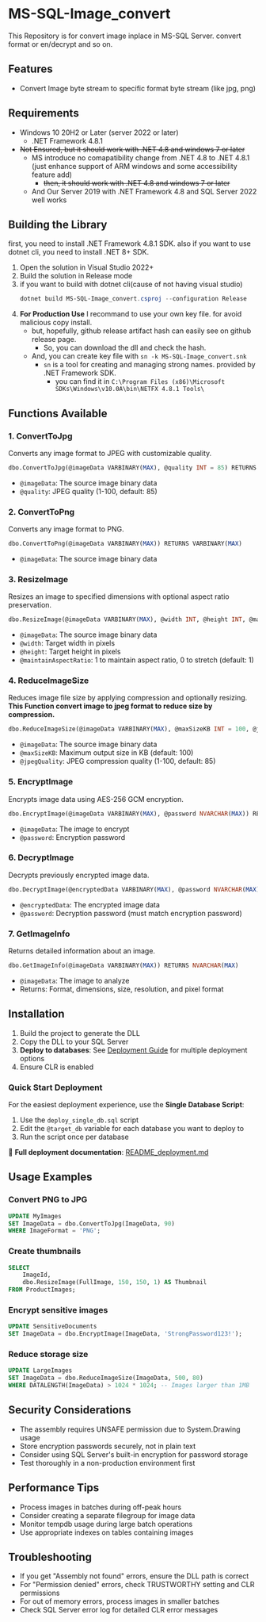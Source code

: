 # MS-SQL-Image_convert
This Repository is for convert image inplace in MS-SQL Server.
convert format or en/decrypt and so on.

## Features

- Convert Image byte stream to specific format byte stream (like jpg, png)

## Requirements

- Windows 10 20H2 or Later (server 2022 or later)
  - .NET Framework 4.8.1
- ~~Not Ensured, but it should work with .NET 4.8 and windows 7 or later~~
  - MS introduce no comapatibility change from .NET 4.8 to .NET 4.8.1 (just enhance support of ARM windows and some accessibility feature add)
    - ~~then, it should work with .NET 4.8 and windows 7 or later~~
  - And Our Server 2019 with .NET Framework 4.8 and SQL Server 2022 well works 

## Building the Library

first, you need to install .NET Framework 4.8.1 SDK.
also if you want to use dotnet cli, you need to install .NET 8+ SDK.

1. Open the solution in Visual Studio 2022+
2. Build the solution in Release mode
3. if you want to build with dotnet cli(cause of not having visual studio)
   ```powershell
   dotnet build MS-SQL-Image_convert.csproj --configuration Release
   ```
4. **For Production Use** I recommand to use your own key file. for avoid malicious copy install.
    - but, hopefully, github release artifact hash can easily see on github release page.
        - So, you can download the dll and check the hash.
    - And, you can create key file with `sn -k MS-SQL-Image_convert.snk`
        - `sn` is a tool for creating and managing strong names. provided by .NET Framework SDK.
            - you can find it in `C:\Program Files (x86)\Microsoft SDKs\Windows\v10.0A\bin\NETFX 4.8.1 Tools\`

## Functions Available

### 1. ConvertToJpg
Converts any image format to JPEG with customizable quality.
```sql
dbo.ConvertToJpg(@imageData VARBINARY(MAX), @quality INT = 85) RETURNS VARBINARY(MAX)
```
- `@imageData`: The source image binary data
- `@quality`: JPEG quality (1-100, default: 85)

### 2. ConvertToPng
Converts any image format to PNG.
```sql
dbo.ConvertToPng(@imageData VARBINARY(MAX)) RETURNS VARBINARY(MAX)
```
- `@imageData`: The source image binary data

### 3. ResizeImage
Resizes an image to specified dimensions with optional aspect ratio preservation.
```sql
dbo.ResizeImage(@imageData VARBINARY(MAX), @width INT, @height INT, @maintainAspectRatio BIT = 1) RETURNS VARBINARY(MAX)
```
- `@imageData`: The source image binary data
- `@width`: Target width in pixels
- `@height`: Target height in pixels
- `@maintainAspectRatio`: 1 to maintain aspect ratio, 0 to stretch (default: 1)

### 4. ReduceImageSize
Reduces image file size by applying compression and optionally resizing.
**This Function convert image to jpeg format to reduce size by compression.**
```sql
dbo.ReduceImageSize(@imageData VARBINARY(MAX), @maxSizeKB INT = 100, @jpegQuality INT = 85) RETURNS VARBINARY(MAX)
```
- `@imageData`: The source image binary data
- `@maxSizeKB`: Maximum output size in KB (default: 100)
- `@jpegQuality`: JPEG compression quality (1-100, default: 85)

### 5. EncryptImage
Encrypts image data using AES-256 GCM encryption.
```sql
dbo.EncryptImage(@imageData VARBINARY(MAX), @password NVARCHAR(MAX)) RETURNS VARBINARY(MAX)
```
- `@imageData`: The image to encrypt
- `@password`: Encryption password

### 6. DecryptImage
Decrypts previously encrypted image data.
```sql
dbo.DecryptImage(@encryptedData VARBINARY(MAX), @password NVARCHAR(MAX)) RETURNS VARBINARY(MAX)
```
- `@encryptedData`: The encrypted image data
- `@password`: Decryption password (must match encryption password)

### 7. GetImageInfo
Returns detailed information about an image.
```sql
dbo.GetImageInfo(@imageData VARBINARY(MAX)) RETURNS NVARCHAR(MAX)
```
- `@imageData`: The image to analyze
- Returns: Format, dimensions, size, resolution, and pixel format

## Installation

1. Build the project to generate the DLL
2. Copy the DLL to your SQL Server
3. **Deploy to databases**: See [Deployment Guide](README_deployment.md) for multiple deployment options
4. Ensure CLR is enabled

### Quick Start Deployment

For the easiest deployment experience, use the **Single Database Script**:

1. Use the `deploy_single_db.sql` script
2. Edit the `@target_db` variable for each database you want to deploy to
3. Run the script once per database

📖 **Full deployment documentation**: [README_deployment.md](README_deployment.md)

## Usage Examples

### Convert PNG to JPG
```sql
UPDATE MyImages
SET ImageData = dbo.ConvertToJpg(ImageData, 90)
WHERE ImageFormat = 'PNG';
```

### Create thumbnails
```sql
SELECT 
    ImageId,
    dbo.ResizeImage(FullImage, 150, 150, 1) AS Thumbnail
FROM ProductImages;
```

### Encrypt sensitive images
```sql
UPDATE SensitiveDocuments
SET ImageData = dbo.EncryptImage(ImageData, 'StrongPassword123!');
```

### Reduce storage size
```sql
UPDATE LargeImages
SET ImageData = dbo.ReduceImageSize(ImageData, 500, 80)
WHERE DATALENGTH(ImageData) > 1024 * 1024; -- Images larger than 1MB
```

## Security Considerations

- The assembly requires UNSAFE permission due to System.Drawing usage
- Store encryption passwords securely, not in plain text
- Consider using SQL Server's built-in encryption for password storage
- Test thoroughly in a non-production environment first

## Performance Tips

- Process images in batches during off-peak hours
- Consider creating a separate filegroup for image data
- Monitor tempdb usage during large batch operations
- Use appropriate indexes on tables containing images

## Troubleshooting

- If you get "Assembly not found" errors, ensure the DLL path is correct
- For "Permission denied" errors, check TRUSTWORTHY setting and CLR permissions
- For out of memory errors, process images in smaller batches
- Check SQL Server error log for detailed CLR error messages


